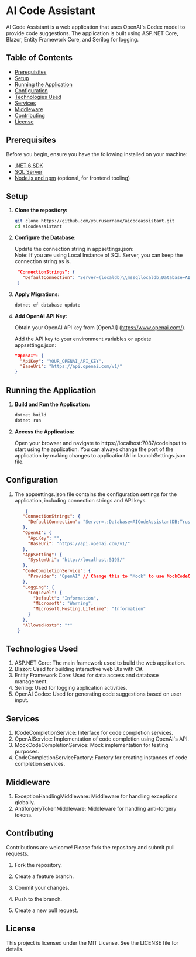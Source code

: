 ﻿# AI Code Assistant

AI Code Assistant is a web application that uses OpenAI's Codex model to provide code suggestions. The application is built using ASP.NET Core, Blazor, Entity Framework Core, and Serilog for logging. 

## Table of Contents
- [Prerequisites](#prerequisites)
- [Setup](#setup)
- [Running the Application](#running-the-application)
- [Configuration](#configuration)
- [Technologies Used](#technologies-used)
- [Services](#services)
- [Middleware](#middleware)
- [Contributing](#contributing)
- [License](#license)

## Prerequisites

Before you begin, ensure you have the following installed on your machine:

- [.NET 6 SDK](https://dotnet.microsoft.com/download/dotnet/6.0)
- [SQL Server](https://www.microsoft.com/en-us/sql-server/sql-server-downloads)
- [Node.js and npm](https://nodejs.org/) (optional, for frontend tooling)

## Setup

1. **Clone the repository:**
   ```bash
   git clone https://github.com/yourusername/aicodeassistant.git
   cd aicodeassistant

2. **Configure the Database:**
				
	Update the connection string in appsettings.json:
	<br>
	Note: If you are using Local Instance of SQL Server, you can keep the connection string as is.
   ```json
	"ConnectionStrings": {
	  "DefaultConnection": "Server=(localdb)\\mssqllocaldb;Database=AICodeAssistantDB;Trusted_Connection=True;MultipleActiveResultSets=true;TrustServerCertificate=True"
	}
 3. **Apply Migrations:**
	```bash
	dotnet ef database update

 4. **Add OpenAI API Key:**
		
	Obtain your OpenAI API key from [OpenAI] (https://www.openai.com/).
    
	Add the API key to your environment variables or update appsettings.json:
	```json
	"OpenAI": {
	  "ApiKey": "YOUR_OPENAI_API_KEY",
	  "BaseUri": "https://api.openai.com/v1/"
	}

## Running the Application

1. **Build and Run the Application:**
   ```bash
   dotnet build
   dotnet run
2. **Access the Application:**
				
	Open your browser and navigate to https://localhost:7087/codeinput to start using the application.
    You can always change the port of the application by making changes to applicationUrl in launchSettings.json file.

## Configuration

1. The appsettings.json file contains the configuration settings for the application, including connection strings and API keys.
   ```json
	   {
	  "ConnectionStrings": {
		"DefaultConnection": "Server=.;Database=AICodeAssistantDB;Trusted_Connection=True;MultipleActiveResultSets=true;TrustServerCertificate=True"
	  },
	  "OpenAI": {
		"ApiKey": "",
		"BaseUri": "https://api.openai.com/v1/"
	  },
	  "AppSetting": {
		"SystemUri": "http://localhost:5195/"
	  },
	  "CodeCompletionService": {
		"Provider": "OpenAI" // Change this to "Mock" to use MockCodeCompletionService
	  },
	  "Logging": {
		"LogLevel": {
		  "Default": "Information",
		  "Microsoft": "Warning",
		  "Microsoft.Hosting.Lifetime": "Information"
		}
	  },
	  "AllowedHosts": "*"
	}

## Technologies Used
1. ASP.NET Core: The main framework used to build the web application.
2. Blazor: Used for building interactive web UIs with C#.
3. Entity Framework Core: Used for data access and database management.
4. Serilog: Used for logging application activities.
5. OpenAI Codex: Used for generating code suggestions based on user input.

## Services
1. ICodeCompletionService: Interface for code completion services.
2. OpenAIService: Implementation of code completion using OpenAI's API.
3. MockCodeCompletionService: Mock implementation for testing purposes.
4. CodeCompletionServiceFactory: Factory for creating instances of code completion services.

## Middleware
1. ExceptionHandlingMiddleware: Middleware for handling exceptions globally.
2. AntiforgeryTokenMiddleware: Middleware for handling anti-forgery tokens.

## Contributing

Contributions are welcome! Please fork the repository and submit pull requests.

1. Fork the repository.

2. Create a feature branch.

3. Commit your changes.

4. Push to the branch.

5. Create a new pull request.

## License

This project is licensed under the MIT License. See the LICENSE file for details.







